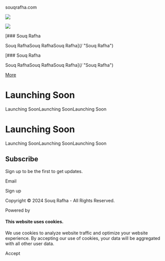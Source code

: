 souqrafha.com



[![](https://img1.wsimg.com/isteam/videos/uA41GmyyG8IMaxXdb)](https://websites.godaddy.com/categories/v4/videos/raw/video/uA41GmyyG8IMaxXdb)

![](https://img1.wsimg.com/isteam/videos/uA41GmyyG8IMaxXdb)

[### Souq Rafha

Souq RafhaSouq RafhaSouq Rafha](/ "Souq Rafha")

[### Souq Rafha

Souq RafhaSouq RafhaSouq Rafha](/ "Souq Rafha")

[More](#)

Launching Soon
==============

Launching SoonLaunching SoonLaunching Soon

Launching Soon
==============

Launching SoonLaunching SoonLaunching Soon

Subscribe
---------

Sign up to be the first to get updates.

Email

Sign up

Copyright © 2024 Souq Rafha - All Rights Reserved.

Powered by

#### This website uses cookies.

We use cookies to analyze website traffic and optimize your website experience. By accepting our use of cookies, your data will be aggregated with all other user data.

Accept